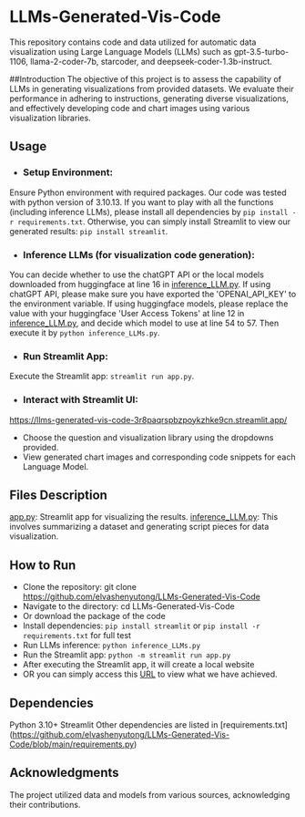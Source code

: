 # LLMs-Generated-Vis-Code
This repository contains code and data utilized for automatic data visualization using Large Language Models (LLMs) such as gpt-3.5-turbo-1106, llama-2-coder-7b, starcoder, and deepseek-coder-1.3b-instruct.

##Introduction
The objective of this project is to assess the capability of LLMs in generating visualizations from provided datasets. We evaluate their performance in adhering to instructions, generating diverse visualizations, and effectively developing code and chart images using various visualization libraries.

## Usage
- ### Setup Environment:
Ensure Python environment with required packages. Our code was tested with python version of 3.10.13.
If you want to play with all the functions (including inference LLMs), please install all dependencies by `pip install -r requirements.txt`.
Otherwise, you can simply install Streamlit to view our generated results: `pip install streamlit`.
- ### Inference LLMs (for visualization code generation):
You can decide whether to use the chatGPT API or the local models downloaded from huggingface at line 16 in [inference_LLM.py](https://github.com/elvashenyutong/LLMs-Generated-Vis-Code/blob/main/inference_LLMs.py).
If using chatGPT API, please make sure you have exported the 'OPENAI_API_KEY' to the environment variable.
If using huggingface models, please replace the value with your huggingface 'User Access Tokens' at line 12 in [inference_LLM.py](https://github.com/elvashenyutong/LLMs-Generated-Vis-Code/blob/main/inference_LLMs.py), and decide which model to use at line 54 to 57.
Then execute it by `python inference_LLMs.py`.
- ### Run Streamlit App:
Execute the Streamlit app: `streamlit run app.py`.
- ### Interact with Streamlit UI:
https://llms-generated-vis-code-3r8paqrspbzpoykzhke9cn.streamlit.app/
 - Choose the question and visualization library using the dropdowns provided.
 - View generated chart images and corresponding code snippets for each Language Model.

## Files Description
[app.py](https://github.com/elvashenyutong/LLMs-Generated-Vis-Code/blob/main/app.py): Streamlit app for visualizing the results.
[inference_LLM.py](https://github.com/elvashenyutong/LLMs-Generated-Vis-Code/blob/main/inference_LLMs.py): This involves summarizing a dataset and generating script pieces for data visualization.

## How to Run
- Clone the repository: git clone https://github.com/elvashenyutong/LLMs-Generated-Vis-Code
- Navigate to the directory: cd LLMs-Generated-Vis-Code
- Or download the package of the code
- Install dependencies: `pip install streamlit` or `pip install -r requirements.txt` for full test
- Run LLMs inference: `python inference_LLMs.py`
- Run the Streamlit app: `python -m streamlit run app.py`
- After executing the Streamlit app, it will create a local website
- OR you can simply access this [URL](https://llms-generated-vis-code-3r8paqrspbzpoykzhke9cn.streamlit.app/) to view what we have achieved.


## Dependencies
Python 3.10+
Streamlit
Other dependencies are listed in [requirements.txt] (https://github.com/elvashenyutong/LLMs-Generated-Vis-Code/blob/main/requirements.py)

## Acknowledgments
The project utilized data and models from various sources, acknowledging their contributions.
